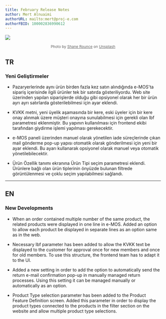 ```yaml
---
title: February Release Notes
author: Mert Alnuaimi
authorURL: mailto:mert@proj-e.com
authorFBID: 100002836990612
---
```


![](https://snipboard.io/fJyemT.jpg)

<center style="font-size: 12px; color: #636363;">Photo by <a href="https://unsplash.com/@shanerounce" style="color:#636363;
 font-weight:400;  text-decoration: underline;">Shane Rounce</a> on <a href="https://unsplash.com/photos/1ZZ96uESRJQ" style="color:#636363; font-weight:400; text-decoration: underline;">Unsplash</a></center>

## TR

### Yeni Geliştirmeler

- Pazaryerlerinde aynı ürün birden fazla kez satın alındığında e-MOS'ta sipariş içerisinde ilgili ürünler tek bir satırda gösteriliyordu. Web site üzerinden yapılan siparişlerde olduğu gibi opsiyonel olarak her bir ürün ayrı ayrı satırlarda gösterilebilmesi için ayar eklendi.

<!--truncate-->

- KVKK metni, yeni üyelik aşamasında bir kere, eski üyeler için bir kere onay alınmak üzere müşteri onayına sunulabilmesi için gerekli olan lbf parametresi eklenmiştir. Bu yapının kullanılması için frontend ekibi tarafından giydirme işlemi yapılması gerekecektir.

- e-MOS paneli üzerinden manuel olarak yönetilen iade süreçlerinde çıkan mail gönderme pop-up yapısı otomatik olarak gönderilmesi için yeni bir ayar eklendi. Bu ayarı kullanarak opsiyonel olarak manuel veya otomatik yönetilebilecektir.

- Ürün Özellik tanımı ekranına Ürün Tipi seçim parametresi eklendi. Ürünlere bağlı olan ürün tiplerinin önyüzde bulunan filtrede görüntülenmesi ve çoklu seçim yapılabilmesi sağlandı.

---

## EN

### New Developments

- When an order contained multiple number of the same product, the related products were displayed in one line in e-MOS. Added an option to allow each product be displayed in separate lines as an option same as in the web.

- Necessary lbf parameter has been added to allow the KVKK text be displayed to the customer for approval once for new members and once for old members. To use this structure, the frontend team has to adapt it to the UI.

<!--truncate-->

- Added a new setting in order to add the option to automatically send the return e-mail confirmation pop-up in manually managed return processes. Using this setting it can be managed manually or automatically as an option.

- Product Type selection parameter has been added to the Product Feature Definition screen. Added this parameter in order to display the product types connected to the products in the filter section on the website and allow multiple product type selections.
